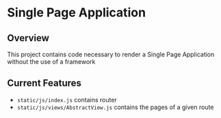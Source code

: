 # Single Page Application

## Overview
This project contains code necessary to render a Single Page Application without the use of a framework

## Current Features
- `static/js/index.js` contains router 
- `static/js/views/AbstractView.js` contains the pages of a given route 